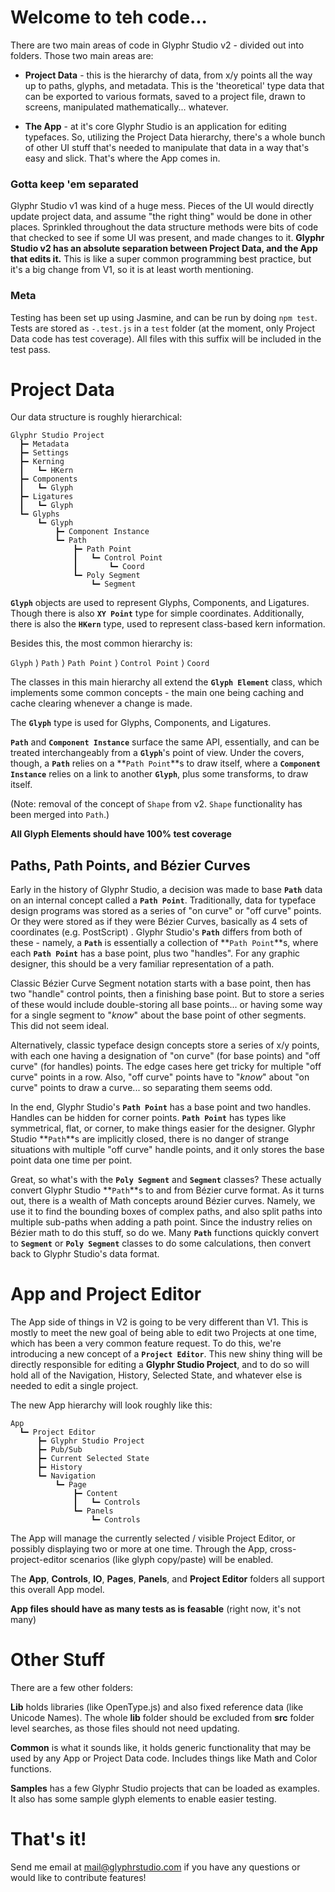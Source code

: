 # Welcome to teh code...

There are two main areas of code in Glyphr Studio v2 -
divided out into folders.  Those two main areas are:

* **Project Data** - this is the hierarchy of data, from
x/y points all the way up to paths, glyphs, and metadata.  This
is the 'theoretical' type data that can be exported to various
formats, saved to a project file, drawn to screens, manipulated
mathematically... whatever.

* **The App** - at it's core Glyphr Studio is an application for
editing typefaces.  So, utilizing the Project Data hierarchy,
there's a whole bunch of other UI stuff that's needed to manipulate
that data in a way that's easy and slick.  That's where the App comes in.

### Gotta keep 'em separated
Glyphr Studio v1 was kind of a huge mess. Pieces of the UI would directly
update project data, and assume "the right thing" would be done in other
places. Sprinkled throughout the data structure methods were bits of code
that checked to see if some UI was present, and made changes to it.
**Glyphr Studio v2 has an absolute separation between Project Data, and
the App that edits it.** This is like a super common programming best
practice, but it's a big change from V1, so it is at least worth mentioning.

### Meta
Testing has been set up using Jasmine, and can be run by doing `npm test`.
Tests are stored as `-.test.js` in a `test` folder (at the moment, only
Project Data code has test coverage).  All files with this suffix
will be included in the test pass.



# Project Data

 Our data structure is roughly hierarchical:

    Glyphr Studio Project
      ┣━ Metadata
      ┣━ Settings
      ┣━ Kerning
      ┃   ┗━ HKern
      ┣━ Components
      ┃   ┗━ Glyph
      ┣━ Ligatures
      ┃   ┗━ Glyph
      ┗━ Glyphs
          ┗━ Glyph
              ┣━ Component Instance
              ┗━ Path
                  ┣━ Path Point
                  ┃   ┗━ Control Point
                  ┃       ┗━ Coord
                  ┗━ Poly Segment
                      ┗━ Segment

**`Glyph`** objects are used to represent Glyphs, Components, and Ligatures.
Though there is also **`XY Point`** type for simple coordinates.  Additionally,
there is also the **`HKern`** type, used to represent class-based kern information.


Besides this, the most common hierarchy is:

  `Glyph` ⟩ `Path` ⟩ `Path Point` ⟩ `Control Point` ⟩ `Coord`

The classes in this main hierarchy all extend the **`Glyph Element`** class,
which implements some common concepts - the main one being caching
and cache clearing whenever a change is made.

The **`Glyph`** type is used for Glyphs, Components, and Ligatures.

**`Path`** and **`Component Instance`** surface the same API, essentially,
and can be treated interchangeably from a **`Glyph`**'s point of view.
Under the covers, though, a **`Path`** relies on a **`Path Point`**s to draw
itself, where a **`Component Instance`** relies on a link to another
**`Glyph`**, plus some transforms, to draw itself.

(Note: removal of the concept of `Shape` from v2. `Shape` functionality has
been merged into `Path`.)

**All Glyph Elements should have 100% test coverage**

## Paths, Path Points, and Bézier Curves
Early in the history of Glyphr Studio, a decision was made to base **`Path`**
data on an internal concept called a **`Path Point`**.  Traditionally, data for
typeface design programs was stored as a series of "on curve"
or "off curve" points.  Or they were stored as if they were Bézier Curves, basically
as 4 sets of coordinates (e.g. PostScript) .  Glyphr Studio's **`Path`** differs
from both of these - namely, a **`Path`** is essentially a collection of
**`Path Point`**s, where each **`Path Point`** has a base point, plus two "handles".
For any graphic designer, this should be a very familiar representation of a path.

Classic Bézier Curve Segment notation starts with a base point, then has two "handle"
control points, then a finishing base point.  But to store a series of these
would include double-storing all base points... or having some way for a
single segment to "*know*" about the base point of other segments.  This
did not seem ideal.

Alternatively, classic typeface design concepts store a series of x/y points,
with each one having a designation of "on curve" (for base points) and
"off curve" (for handles) points.  The edge cases here get tricky for
multiple "off curve" points in a row.  Also, "off curve" points have to "*know*"
about "on curve" points to draw a curve... so separating them seems odd.

In the end, Glyphr Studio's **`Path Point`** has a base point and two handles.
Handles can be hidden for corner points.  **`Path Point`** has types like
symmetrical, flat, or corner, to make things easier for the designer.
Glyphr Studio **`Path`**s are implicitly closed, there is no danger of strange
situations with multiple "off curve" handle points, and it only stores
the base point data one time per point.

Great, so what's with the **`Poly Segment`** and **`Segment`** classes?  These
actually convert Glyphr Studio **`Path`**s to and from Bézier curve format.
As it turns out, there is a wealth of Math concepts around Bézier curves.
Namely, we use it to find the bounding boxes of complex paths, and also
split paths into multiple sub-paths when adding a path point.  Since the
industry relies on Bézier math to do this stuff, so do we.  Many **`Path`**
functions quickly convert to **`Segment`** or **`Poly Segment`** classes to do
some calculations, then convert back to Glyphr Studio's data format.


# App and Project Editor
The App side of things in V2 is going to be very different than V1. This is
mostly to meet the new goal of being able to edit two Projects at one time,
which has been a very common feature request.  To do this, we're introducing
a new concept of a **`Project Editor`**. This new shiny thing will be directly
responsible for editing a **Glyphr Studio Project**, and to do so will hold
all of the Navigation, History, Selected State, and whatever else is needed to
edit a single project.

The new App hierarchy will look roughly like this:

    App
      ┗━ Project Editor
          ┣━ Glyphr Studio Project
          ┣━ Pub/Sub
          ┣━ Current Selected State
          ┣━ History
          ┗━ Navigation
              ┗━ Page
                  ┣━ Content
                  ┃   ┗━ Controls
                  ┗━ Panels
                      ┗━ Controls

The App will manage the currently selected / visible Project Editor,
or possibly displaying two or more at one time. Through the App,
cross-project-editor scenarios (like glyph copy/paste) will be enabled.

The **App**, **Controls**, **IO**, **Pages**, **Panels**, and **Project Editor**
folders all support this overall App model.

**App files should have as many tests as is feasable**
(right now, it's not many)

# Other Stuff
There are a few other folders:

**Lib** holds libraries (like OpenType.js)
and also fixed reference data (like Unicode Names). The whole **lib** folder
should be excluded from **src** folder level searches, as those files
should not need updating.

**Common** is what it sounds like, it holds generic functionality that
may be used by any App or Project Data code.  Includes things like
Math and Color functions.

**Samples** has a few Glyphr Studio projects that can be loaded as
examples. It also has some sample glyph elements to enable easier testing.

# That's it!
Send me email at mail@glyphrstudio.com if you have any questions or would
like to contribute features!